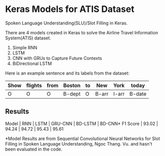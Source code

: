 # Keras Models for ATIS Dataset
Spoken Language Understanding(SLU)/Slot Filling in Keras. 

There are 4 models created in Keras to solve the Airline Travel Information System(ATIS) dataset.

1. Simple RNN  
2. LSTM
3. CNN with GRUs to Capture Future Contexts
4. BiDirectional LSTM

Here is an example sentence and its labels from the dataset:

  Show   | flights | from |   Boston | to |  New | York|    today
  ---   | --- | --- |   --- | --- |  --- | ---|    ---
 O | O | O |B-dept | O|B-arr|I-arr|B-date


## Results

Model | RNN | LSTM | GRU-CNN | BD-LSTM | BD-CNN*
F1 Score | 93.02 | 94.24 | 94.72 | 95.43 | 95.61

*Model Results are from Sequential Convolutional Neural Networks for Slot Filling in Spoken Language Understanding, Ngoc Thang. Vu. and hasn't been evaluated in the code. 





